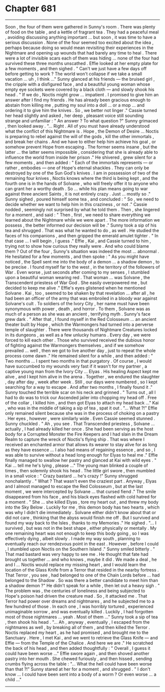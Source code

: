 
# Chapter 681


---

Soon , the four of them were gathered in Sunny's room . There was plenty of food on the table , and a kettle of fragrant tea . They had a peaceful meal , avoiding discussing anything important … but soon , it was time to have a serious discussion .
None of the four seemed too excited about the idea , perhaps because doing so would mean revisiting their experiences in the Nightmare and opening up wounds that had barely any time to heal . There were a lot of invisible scars each of them was hiding ... none of the four had survived these three months unscathed .
Effie looked at her empty plate for a few moments , and then sighed .
" Can't we just have a few days off before getting to work ? The world won't collapse if we take a small vacation … uh , I think …"
Sunny glanced at his friends — the bruised girl , the cripple with a disfigured face , and a beautiful young woman whose empty eye sockets were covered by a black cloth — and slowly shook his head .
" If we do , Noctis might grow … impatient . I promised to give him an answer after I find my friends . He has already been gracious enough to abstain from killing me , putting my soul into a doll ... or a mop ... and ordering it to give him the knives . So , we better not linger ."
Cassie turned her head slightly and asked , her deep , pleasant voice still sounding strange and unfamiliar :
" An answer ? To what question ?"
Sunny grimaced , then looked away .
"... Right . All of you must have already understood what the conflict of this Nightmare is . Hope , the Demon of Desire … Noctis is preparing to rebel against the will of the gods , kill the other immortals , and break her chains . And we have to either help him achieve his goal , or somehow prevent Hope from escaping . The former seems insane , but the latter … the latter seems impossible , considering that she is already able to influence the world from inside her prison ."
He shivered , grew silent for a few moments , and then added :
" Each of the immortals represents — or rather , embodies — one of Hope's eternal shackles . They can only be destroyed by one of the Sun God's knives . I am in possession of two of the remaining four knives , Noctis knows where the third is being kept , and the fourth one is in the hands of Solvane , who will freely offer it to anyone who can grant her a worthy death . So … while his plan means going to war against three ancient Saints , it is not entirely crazy . Just … mostly so ."
Sunny sighed , poured himself some tea , and concluded :
" So , we need to decide whether we want to help him in this craziness , or not ."
Cassie nodded , seemingly not surprised by what he told them . Then , she lingered for a moment , and said :
" Then , first , we need to share everything we learned about the Nightmare while we were apart . The more information we possess , the better informed our decision will be ."
Sunny took a sip of his tea and shrugged . That was what he wanted to do , as well . He studied the faces of his companions , and then gripped the emerald amulet tighter .
" In that case … I will begin , I guess ."
Effie , Kai , and Cassie turned to him , trying not to show how curious they really were . And who could blame them ? Out of the four , Sunny's situation was indeed the most … abnormal .
He hesitated for a few moments , and then spoke :
" As you might have noticed , the Spell sent me into the body of a demon … a shadow demon , to be precise . I found myself far to the west , in the territory of the followers of War . Even worse , just seconds after coming to my senses , I stumbled upon a beautiful woman wearing red . That woman … was Solvane , the Transcendent priestess of War God . She easily overpowered me , but decided to keep me alive ."
Effie's eyes glistened when he mentioned Solvane . Kai , too , seemed to be shaken by that revelation … after all , he had been an officer of the army that was embroiled in a bloody war against Solvane's cult . To soldiers of the Ivory City , her name must have been synonymous with power , death , and horror . To them , Solvane was as much of a person as she was an ancient , terrifying myth .
Sunny's face grew dark .
" After that , I found myself in the Red Colosseum … an ancient theater built by Hope , which the Warmongers had turned into a perverse temple of slaughter . There were thousands of Nightmare Creatures locked in its dungeons , as well as a few unlucky humans . Every day , we were forced to kill each other . Those who survived received the dubious honor of fighting against the Warmongers themselves , and if we somehow prevailed … well , then we got to live another day , just to repeat the whole process come dawn ."
He remained silent for a while , and then added :
" Two months … I spent two months in that purgatory . Of course , I would have succumbed to my wounds very fast if it wasn't for my partner , a captive young man from the Ivory City … Elyas . His healing Aspect kept me alive , and I kept him alive in the arena . Together , we endured the slaughter , day after day , week after week . Still , our days were numbered , so I kept searching for a way to escape . And after two months , I finally found it ."
Sunny touched the terrible scar on his neck and grinned .
" Turns out , all I had to do was to trick our Ascended jailer into chopping my head off . Free of the collar , I killed him , and then got Elyas to attach my head back …"
Kai , who was in the middle of taking a sip of tea , spat it out .
"... What ?!"
Effie only remained silent because she was in the process of choking on a pastry . Her eyes , however , were similarly wide . Even Cassie seemed stunned .
Sunny chuckled .
" Ah , you see . That Transcended priestess , Solvane … actually , I had already killed her once . She had been serving as the host body for a Corrupted Monster the Fire Keepers and I had slain in the Dream Realm to capture the wreck of Noctis's flying ship . That was where I received an enchanted armor that allows its wearer to stay alive for as long as they have essence … I also had means of regaining essence , and so , I was able to survive without a head long enough for Elyas to heal me ."
Effie finally managed to swallow her pastry and glanced at Kai with wild eyes .
" Kai … tell me he's lying , please …"
The young man blinked a couple of times , then solemnly shook his head . The little girl swore , then mumbled in a small voice :
" Crazy bastard … he's crazy !"
Sunny shrugged nonchalantly .
" What ? That wasn't even the craziest part . Anyway , Elyas and I almost managed to escape the Red Colosseum , but at the last moment , we were intercepted by Solvane … that cursed fiend ."
The smile disappeared from his face , and his black eyes flashed with cold hatred for a moment .
" She … she killed Elyas , tore my heart out , and threw my body into the Sky Below . Luckily for me , this demon body has two hearts , which was why I didn't die immediately . Solvane either didn't know about that or did not care , thinking that the abyss would finish me off . But I survived and found my way back to the Isles , thanks to my Memories ."
He sighed .
"... I survived , but was not in the best shape , either physically or mentally . My one remaining heart was not enough to keep this body going , so I was effectively dying , albeit slowly . I made my way south , planning to eventually reach our rendezvous point in the east . However , before I could , I stumbled upon Noctis on the Southern Island ."
Sunny smiled bitterly .
" That mad bastard was very happy to see me . He thought that fate had brought us together … and who knows , maybe it did . We made a deal , he and I … Noctis would replace my missing heart , and I would learn the location of the Glass Knife from a Terror that resided in the nearby fortress . That Terror , you see , had belonged to one of the Chain Lords before … had belonged to the Shadow . So was there a better candidate to meet him than a shadow demon ?"
He didn't speak for a while , then let out a heavy sigh .
" The problem was , the centuries of loneliness and being subjected to Hope's poison had driven the creature mad . So , it attacked me . That Terror had power over dreams and nightmares , and he subjected me to a few hundred of those . In each one , I was horribly tortured , experienced unimaginable sorrow , and was eventually killed . Luckily , I had forgotten most of those nightmares … yeah . Most of them …"
Sunny took a sip of tea , then shook his head .
"... Ah , anyway , eventually , I escaped from the nightmares as well , by breaking all of them , and then killed the Terror . Noctis replaced my heart , as he had promised , and brought me to the Sanctuary . Here , I met Kai , and we went to retrieve the Glass Knife — and Effie — from the Temple of the Chalice . And here we are ."
He scratched the back of his head , and then added thoughtfully :
" Overall , I guess it could have been worse …"
Effie swore again , and then shoved another pastry into her mouth . She chewed furiously , and then hissed , sending crumbs flying across the table :
"... What the hell could have been worse than that ?!"
Sunny stared at her for a moment , and shrugged .
" I don't know … I could have been sent into a body of a worm ? Or even worse … a child …"

---

